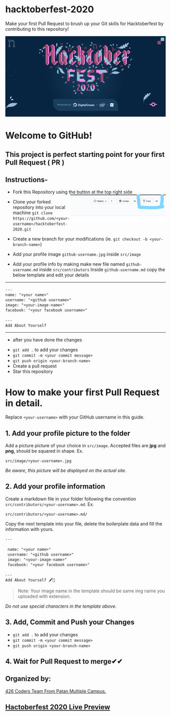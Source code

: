 # hacktoberfest-2020

Make your first Pull Request to brush up your Git skills for Hacktoberfest by contributing to this repository!

![Hacktoberfest 2020](https://github.com/426-Coders/hacktoberfest-2020/blob/master/images/hacktoberfest2020.png)

# Welcome to GitHub!

## This project is perfect starting point for your first Pull Request ( PR )

## Instructions-

- Fork this Repository using the button at the top right side <img align="right" width="300" src="https://github.com/426-Coders/hacktoberfest-2020/blob/master/images/fork.jpg" alt="fork this repository" />

- Clone your forked repository into your local machine `git clone https://github.com/<your-username>/hacktoberfest-2020.git`
- Create a new branch for your modifications (ie.  `git checkout -b <your-branch-name>`)
- Add your profile image `github-username.jpg` inside `src/image`
- Add your profile info by making make new file named `github-username.md` inside `src/contributors`
 Inside `github-username.md` copy the below template and edit your details
 ---
 ```
 ---
 name: "<your name>"
 username: "<github username>"
 image: "<your-image-name>"
 facebook: "<your facebook username>"

 ---
 Add About Yourself
 ```
---
 * after you have done the changes

- `git add .` to add your changes
- `git commit -m <your commit message>`
- `git push origin <your-branch-name>`
- Create a pull request
- Star this repository

# How to make your first Pull Request in detail.

Replace `<your-username>` with your GitHub username in this guide.

## 1. Add your profile picture to the folder

Add a picture picture of your choice in `src/image`. Accepted files are **jpg** and **png**, should be squared in shape. Ex.

```
src/image/<your-username>.jpg
```

_Be aware, this picture will be displayed on the actual site._

## 2. Add your profile information

Create a markdown file in your folder following the convention `src/contributors/<your-username>.md`. Ex.

```
src/contributors/<your-username>.md/
```

Copy the next template into your file, delete the boilerplate data and fill the information with yours.

```
---

 name: "<your name>"
 username: "<github username>"
 image: "<your-image-name>"   
 facebook: "<your facebook username>"

---
Add About Yourself 🖋📜

```

> Note: Your image name in the template should be same img name you uploaded with extension.

_Do not use special characters in the template above._

## 3. Add, Commit and Push your Changes

- `git add .` to add your changes
- `git commit -m <your commit message>`
- `git push origin <your-branch-name>`

## 4. Wait for Pull Request to merge✔✔



## Organized by:
[426 Coders Team From Patan Multiple Campus.](https://github.com/426-Coders)



## [Hactoberfest 2020 Live Preview ](https://426codershacktoberfest2020.netlify.app/)
